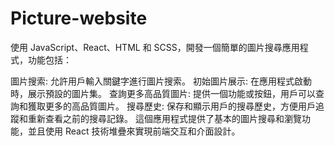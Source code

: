 # Picture-website
使用 JavaScript、React、HTML 和 SCSS，開發一個簡單的圖片搜尋應用程式，功能包括：

圖片搜索: 允許用戶輸入關鍵字進行圖片搜索。
初始圖片展示: 在應用程式啟動時，展示預設的圖片集。
查詢更多高品質圖片: 提供一個功能或按鈕，用戶可以查詢和獲取更多的高品質圖片。
搜尋歷史: 保存和顯示用戶的搜尋歷史，方便用戶追蹤和重新查看之前的搜尋記錄。
這個應用程式提供了基本的圖片搜尋和瀏覽功能，並且使用 React 技術堆疊來實現前端交互和介面設計。
